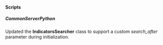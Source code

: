 
#### Scripts

##### CommonServerPython

Updated the **IndicatorsSearcher** class to support a custom *search_after* parameter during initialization.
